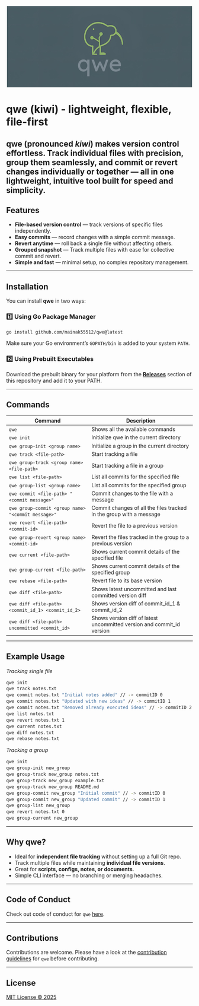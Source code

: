 <div align="center">
  <img src="./assets/qwe.png" alt="qwe Logo">
</div>

# qwe (kiwi) - lightweight, flexible, file-first


**qwe** (pronounced *kiwi*) makes version control effortless.
Track individual files with precision, group them seamlessly, and commit or revert changes individually or together — all in one lightweight, intuitive tool built for speed and simplicity.
---

## Features

- **File-based version control** — track versions of specific files independently.  
- **Easy commits** — record changes with a simple commit message.  
- **Revert anytime** — roll back a single file without affecting others.  
- **Grouped snapshot** — Track multiple files with ease for collective commit and revert.
- **Simple and fast** — minimal setup, no complex repository management.

---

## Installation

You can install **qwe** in two ways:

### 1️⃣ Using Go Package Manager
```bash
go install github.com/mainak55512/qwe@latest
```

Make sure your Go environment’s `GOPATH/bin` is added to your system `PATH`.

### 2️⃣ Using Prebuilt Executables
Download the prebuilt binary for your platform from the **[Releases](https://github.com/mainak55512/qwe/releases)** section of this repository and add it to your PATH.

---

## Commands

| Command | Description |
|----------|-------------|
| `qwe` | Shows all the available commands |
| `qwe init` | Initialize qwe in the current directory |
| `qwe group-init <group name>` | Initialize a group in the current directory |
| `qwe track <file-path>` | Start tracking a file |
| `qwe group-track <group name> <file-path>` | Start tracking a file in a group |
| `qwe list <file-path>` | List all commits for the specified file |
| `qwe group-list <group name>` | List all commits for the specified group |
| `qwe commit <file-path> "<commit message>"` | Commit changes to the file with a message |
| `qwe group-commit <group name> "<commit message>"` | Commit changes of all the files tracked in the group with a message |
| `qwe revert <file-path> <commit-id>` | Revert the file to a previous version |
| `qwe group-revert <group name> <commit-id>` | Revert the files tracked in the group to a previous version |
| `qwe current <file-path>` | Shows current commit details of the specified file |
| `qwe group-current <file-path>` | Shows current commit details of the specified group |
| `qwe rebase <file-path>` | Revert file to its base version |
| `qwe diff <file-path>` | Shows latest uncommitted and last committed version diff |
| `qwe diff <file-path> <commit_id_1> <commit_id_2>` | Shows version diff of commit_id_1 & commit_id_2|
| `qwe diff <file-path> uncommitted <commit_id>` | Shows version diff of latest uncommitted version and commit_id version|

---

## Example Usage

*Tracking single file*
```bash
qwe init
qwe track notes.txt
qwe commit notes.txt "Initial notes added" // -> commitID 0
qwe commit notes.txt "Updated with new ideas" // -> commitID 1
qwe commit notes.txt "Removed already executed ideas" // -> commitID 2
qwe list notes.txt
qwe revert notes.txt 1
qwe current notes.txt
qwe diff notes.txt
qwe rebase notes.txt
```

*Tracking a group*
```bash
qwe init
qwe group-init new_group
qwe group-track new_group notes.txt
qwe group-track new_group example.txt
qwe group-track new_group README.md
qwe group-commit new_group "Initial commit" // -> commitID 0
qwe group-commit new_group "Updated commit" // -> commitID 1
qwe group-list new_group
qwe revert notes.txt 0
qwe group-current new_group
```
---

## Why qwe?

- Ideal for **independent file tracking** without setting up a full Git repo.  
- Track multiple files while maintaining **individual file versions**.
- Great for **scripts, configs, notes, or documents**.  
- Simple CLI interface — no branching or merging headaches.

---

## Code of Conduct

Check out code of conduct for `qwe` [here](./CODE_OF_CONDUCT.md).

---

## Contributions

Contributions are welcome. Please have a look at the [contribution guidelines](./CONTRIBUTING.md) for `qwe` before contributing.

---

## License

[MIT License © 2025](./LICENSE)
